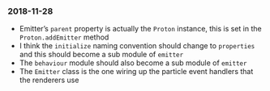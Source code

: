 ### 2018-11-28

* Emitter’s `parent` property is actually the `Proton` instance, this is set in the `Proton.addEmitter` method
* I think the `initialize` naming convention should change to `properties` and this should become a sub module of `emitter`
* The `behaviour` module should also become a sub module of `emitter`
* The `Emitter` class is the one wiring up the particle event handlers that the renderers use